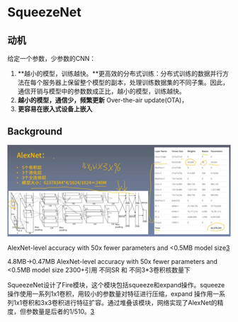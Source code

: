 

<!--
 * @version:
 * @Author:  StevenJokess https://github.com/StevenJokess
 * @Date: 2020-10-16 20:56:49
 * @LastEditors:  StevenJokess https://github.com/StevenJokess
 * @LastEditTime: 2020-11-29 18:48:35
 * @Description:
 * @TODO::
 * @Reference:https://ai.deepshare.net/detail/v_5ee64a7d02a5f_iff07RH8/3?from=p_5ee641d2e8471_5z8XYfL6&type=6
-->

# SqueezeNet

## 动机

给定一个参数，少参数的CNN：

1. **越小的模型，训练越快。**更高效的分布式训练：分布式训练的数据并行方法在每个服务器上保留整个模型的副本，处理训练数据集的不同子集。因此，通信开销与模型中的参数数成正比，越小的模型，训练越快。
2. **越小的模型，通信少，频繁更新** Over-the-air update(OTA)，
3. **更容易在嵌入式设备上嵌入**

## Background

![AlexNet](img\AlexNet.jpg)

AlexNet-level accuracy with 50x fewer parameters and <0.5MB model size[3]



4.8MB->0.47MB
AlexNet-level accuracy with 50x fewer parameters and <0.5MB model size
2300+引用
不同SR 和 不同3*3卷积核数量下


SqueezeNet设计了Fire模块，这个模块包括squeeze和expand操作。squeeze 操作使用一系列1x1卷积，用较小的参数量对特征进行压缩，expand 操作用一系列1x1卷积和3x3卷积进行特征扩容。通过堆叠该模块，网络实现了AlexNet的精度，但参数量是后者的1/510。[3]


[1]: https://arxiv.org/abs/1602.07360
[2]: https://ai.deepshare.net/detail/v_5ee64a7d02a5f_iff07RH8/3?from=p_5ee641d2e8471_5z8XYfL6&type=6
[3]: https://0809zheng.github.io/2020/06/03/CNN-architecture.htmls
[4]: https://github.com/pytorch/vision/blob/master/torchvision/models/squeezenet.py
